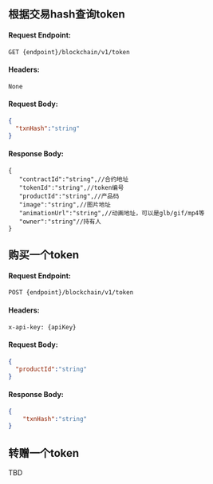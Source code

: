 ## 根据交易hash查询token

#### Request Endpoint:

```
GET {endpoint}/blockchain/v1/token
```

#### Headers:

```
None
```

#### Request Body:

```json
{
  "txnHash":"string"
}
```

#### Response Body:

```
{
   "contractId":"string",//合约地址
   "tokenId":"string",//token编号
   "productId":"string",//产品码
   "image":"string",//图片地址
   "animationUrl":"string",//动画地址，可以是glb/gif/mp4等
   "owner":"string"//持有人
}
```

## 购买一个token

#### Request Endpoint:

```
POST {endpoint}/blockchain/v1/token
```

#### Headers:

```
x-api-key: {apiKey}
```

#### Request Body:

```json
{
  "productId":"string"
}
```

#### Response Body:

```json
{
    "txnHash":"string"
}
```

## 转赠一个token

TBD

